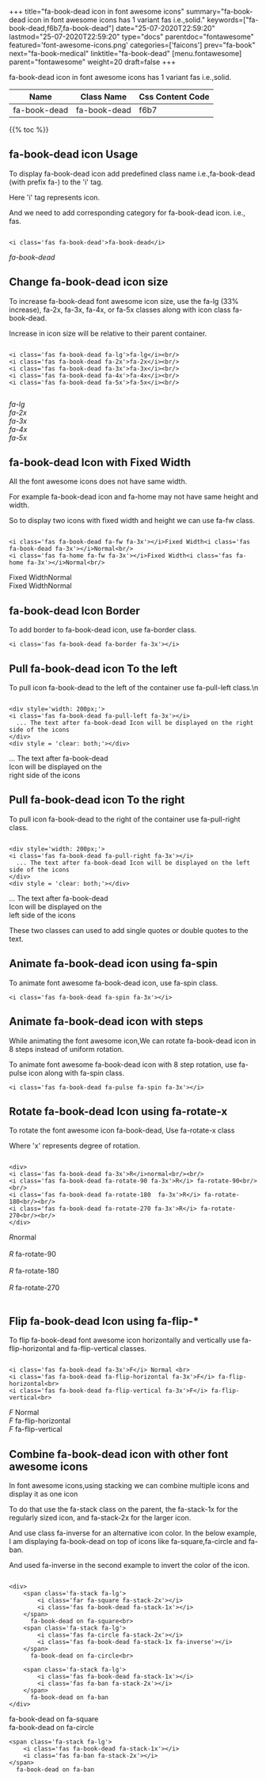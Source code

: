 +++
title="fa-book-dead icon in font awesome icons"
summary="fa-book-dead icon in font awesome icons has 1 variant fas i.e.,solid."
keywords=["fa-book-dead,f6b7,fa-book-dead"]
date="25-07-2020T22:59:20"
lastmod="25-07-2020T22:59:20"
type="docs"
parentdoc="fontawesome"
featured='font-awesome-icons.png'
categories=['faicons']
prev="fa-book"
next="fa-book-medical"
linktitle="fa-book-dead"
[menu.fontawesome]
parent="fontawesome"
weight=20
draft=false
+++


fa-book-dead icon in font awesome icons has 1 variant fas i.e.,solid.

<div class='table-responsive'><table class='table'><thead><tr><th>Name</th><th>Class Name</th><th>Css Content Code</th></tr></thead><tbody><tr><td>fa-book-dead</td><td>fa-book-dead</td><td>f6b7</td></tr></tbody></table></div>


{{% toc %}}


## fa-book-dead icon Usage

To display fa-book-dead icon add predefined class name i.e.,fa-book-dead (with prefix fa-) to the 'i' tag.

Here 'i' tag represents icon.

And we need to add corresponding category for fa-book-dead icon. i.e., fas.


```

<i class='fas fa-book-dead'>fa-book-dead</i>
```

<i class='fas fa-book-dead'>fa-book-dead</i>




## Change fa-book-dead icon size
To increase fa-book-dead font awesome icon size, use the fa-lg (33% increase), fa-2x, fa-3x, fa-4x, or fa-5x classes along with icon class fa-book-dead.

Increase in icon size will be relative to their parent container. 

```

<i class='fas fa-book-dead fa-lg'>fa-lg</i><br/>
<i class='fas fa-book-dead fa-2x'>fa-2x</i><br/>
<i class='fas fa-book-dead fa-3x'>fa-3x</i><br/>
<i class='fas fa-book-dead fa-4x'>fa-4x</i><br/>
<i class='fas fa-book-dead fa-5x'>fa-5x</i><br/>
            
```

<i class='fas fa-book-dead fa-lg'>fa-lg</i><br/>
<i class='fas fa-book-dead fa-2x'>fa-2x</i><br/>
<i class='fas fa-book-dead fa-3x'>fa-3x</i><br/>
<i class='fas fa-book-dead fa-4x'>fa-4x</i><br/>
<i class='fas fa-book-dead fa-5x'>fa-5x</i><br/>
            



## fa-book-dead Icon with Fixed Width 

All the font awesome icons does not have same width.

For example fa-book-dead icon and fa-home may not have same height and width.

So to display two icons with fixed width and height we can use fa-fw class.


```

<i class='fas fa-book-dead fa-fw fa-3x'></i>Fixed Width<i class='fas fa-book-dead fa-3x'></i>Normal<br/>
<i class='fas fa-home fa-fw fa-3x'></i>Fixed Width<i class='fas fa-home fa-3x'></i>Normal<br/>
```

<i class='fas fa-book-dead fa-fw fa-3x'></i>Fixed Width<i class='fas fa-book-dead fa-3x'></i>Normal<br/>
<i class='fas fa-home fa-fw fa-3x'></i>Fixed Width<i class='fas fa-home fa-3x'></i>Normal<br/>



## fa-book-dead Icon Border 

To add border to fa-book-dead icon, use fa-border class.


```
<i class='fas fa-book-dead fa-border fa-3x'></i>

```
<i class='fas fa-book-dead fa-border fa-3x'></i>





## Pull fa-book-dead icon To the left

To pull icon fa-book-dead to the left of the container use fa-pull-left class.\n

```

<div style='width: 200px;'>
<i class='fas fa-book-dead fa-pull-left fa-3x'></i>
  ... The text after fa-book-dead Icon will be displayed on the right side of the icons
</div>
<div style = 'clear: both;'></div>
```

<div style='width: 200px;'>
<i class='fas fa-book-dead fa-pull-left fa-3x'></i>
  ... The text after fa-book-dead Icon will be displayed on the right side of the icons
</div>
<div style = 'clear: both;'></div>




## Pull fa-book-dead icon To the right
To pull icon fa-book-dead to the right of the container use fa-pull-right class.

```

<div style='width: 200px;'>
<i class='fas fa-book-dead fa-pull-right fa-3x'></i>
  ... The text after fa-book-dead Icon will be displayed on the left side of the icons
</div>
<div style = 'clear: both;'></div>
```

<div style='width: 200px;'>
<i class='fas fa-book-dead fa-pull-right fa-3x'></i>
  ... The text after fa-book-dead Icon will be displayed on the left side of the icons
</div>
<div style = 'clear: both;'></div>

These two classes can used to add single quotes or double quotes to the text.


## Animate fa-book-dead icon using fa-spin
To animate font awesome fa-book-dead icon, use fa-spin class.

```
<i class='fas fa-book-dead fa-spin fa-3x'></i>
```
<i class='fas fa-book-dead fa-spin fa-3x'></i>




## Animate fa-book-dead icon with steps
While animating the font awesome icon,We can rotate fa-book-dead icon in 8 steps instead of uniform rotation.

To animate font awesome fa-book-dead icon with 8 step rotation, use fa-pulse icon along with fa-spin class.


```
<i class='fas fa-book-dead fa-pulse fa-spin fa-3x'></i>

```
<i class='fas fa-book-dead fa-pulse fa-spin fa-3x'></i>





## Rotate fa-book-dead Icon using fa-rotate-x
To rotate the font awesome icon fa-book-dead, Use fa-rotate-x class

Where 'x' represents degree of rotation.


```

<div>
<i class='fas fa-book-dead fa-3x'>R</i>normal<br/><br/>
<i class='fas fa-book-dead fa-rotate-90 fa-3x'>R</i> fa-rotate-90<br/><br/> 
<i class='fas fa-book-dead fa-rotate-180  fa-3x'>R</i> fa-rotate-180<br/><br/> 
<i class='fas fa-book-dead fa-rotate-270 fa-3x'>R</i> fa-rotate-270<br/><br/>
</div>
```

<div>
<i class='fas fa-book-dead fa-3x'>R</i>normal<br/><br/>
<i class='fas fa-book-dead fa-rotate-90 fa-3x'>R</i> fa-rotate-90<br/><br/> 
<i class='fas fa-book-dead fa-rotate-180  fa-3x'>R</i> fa-rotate-180<br/><br/> 
<i class='fas fa-book-dead fa-rotate-270 fa-3x'>R</i> fa-rotate-270<br/><br/>
</div>




## Flip fa-book-dead Icon using fa-flip-*
To flip fa-book-dead font awesome icon horizontally and vertically use fa-flip-horizontal and fa-flip-vertical classes. 

```

<i class='fas fa-book-dead fa-3x'>F</i> Normal <br>
<i class='fas fa-book-dead fa-flip-horizontal fa-3x'>F</i> fa-flip-horizontal<br>
<i class='fas fa-book-dead fa-flip-vertical fa-3x'>F</i> fa-flip-vertical<br>
```

<i class='fas fa-book-dead fa-3x'>F</i> Normal <br>
<i class='fas fa-book-dead fa-flip-horizontal fa-3x'>F</i> fa-flip-horizontal<br>
<i class='fas fa-book-dead fa-flip-vertical fa-3x'>F</i> fa-flip-vertical<br>




## Combine fa-book-dead icon with other font awesome icons
In font awesome icons,using stacking we can combine multiple icons and display it as one icon 

To do that use the fa-stack class on the parent, the fa-stack-1x for the regularly sized icon, and fa-stack-2x for the larger icon.

And use class fa-inverse for an alternative icon color. 
In the below example, I am displaying fa-book-dead on top of icons like fa-square,fa-circle and fa-ban.

And used fa-inverse in the second example to invert the color of the icon.

```

<div>
    <span class='fa-stack fa-lg'>
        <i class='far fa-square fa-stack-2x'></i>
        <i class='fas fa-book-dead fa-stack-1x'></i>
    </span>
      fa-book-dead on fa-square<br>
    <span class='fa-stack fa-lg'>
        <i class='fas fa-circle fa-stack-2x'></i>
        <i class='fas fa-book-dead fa-stack-1x fa-inverse'></i>
    </span>
      fa-book-dead on fa-circle<br>

    <span class='fa-stack fa-lg'>
        <i class='fas fa-book-dead fa-stack-1x'></i>
        <i class='fas fa-ban fa-stack-2x'></i>
    </span>
      fa-book-dead on fa-ban
</div>
```

<div>
    <span class='fa-stack fa-lg'>
        <i class='far fa-square fa-stack-2x'></i>
        <i class='fas fa-book-dead fa-stack-1x'></i>
    </span>
      fa-book-dead on fa-square<br>
    <span class='fa-stack fa-lg'>
        <i class='fas fa-circle fa-stack-2x'></i>
        <i class='fas fa-book-dead fa-stack-1x fa-inverse'></i>
    </span>
      fa-book-dead on fa-circle<br>

    <span class='fa-stack fa-lg'>
        <i class='fas fa-book-dead fa-stack-1x'></i>
        <i class='fas fa-ban fa-stack-2x'></i>
    </span>
      fa-book-dead on fa-ban
</div>







